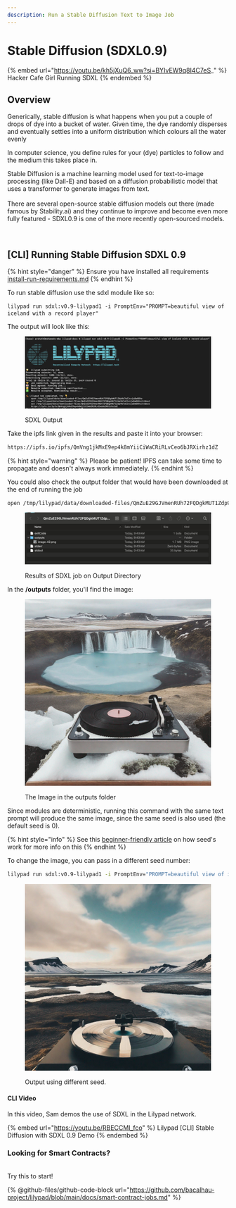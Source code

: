 ```yaml
---
description: Run a Stable Diffusion Text to Image Job
---
```


# Stable Diffusion (SDXL0.9)

{% embed url="https://youtu.be/kh5jXuQ6_ww?si=BYIvEW9q8I4C7eS_" %}
Hacker Cafe Girl Running SDXL
{% endembed %}

## Overview

Generically, stable diffusion is what happens when you put a couple of drops of dye into a bucket of water. Given time, the dye randomly disperses and eventually settles into a uniform distribution which colours all the water evenly

In computer science, you define rules for your (dye) particles to follow and the medium this takes place in.

Stable Diffusion is a machine learning model used for text-to-image processing (like Dall-E) and based on a diffusion probabilistic model that uses a transformer to generate images from text.\
\
There are several open-source stable diffusion models out there (made famous by Stability.ai) and they continue to improve and become even more fully featured - SDXL0.9 is one of the more recently open-sourced models.

<figure><img src="https://lh5.googleusercontent.com/eib-z-1r9iZyxuArY_2z-NhPv4OPyFACpFF6-_nWfGaoDlY958NbP5fRcpUNtzuedWM_HmryF7aJplAtiQm3ezeV_cUUQ69sV1MYyvckptTBmIEawnSZivnEb8B8ifITYwgH_k3EISLjSWy0JbM9y2JfTg=s2048" alt=""><figcaption></figcaption></figure>

## \[CLI] Running Stable Diffusion SDXL 0.9

{% hint style="danger" %}
Ensure you have installed all requirements [install-run-requirements.md](../lilypad-aurora-testnet/quick-start/install-run-requirements.md "mention")
{% endhint %}

To run stable diffusion use the sdxl module like so:

```
lilypad run sdxl:v0.9-lilypad1 -i PromptEnv="PROMPT=beautiful view of iceland with a record player"
```

The output will look like this:

<figure><img src="../.gitbook/assets/sdxl_execution.png" alt=""><figcaption><p>SDXL Output</p></figcaption></figure>

Take the ipfs link given in the results and paste it into your browser:

```bash
https://ipfs.io/ipfs/QmVng1jkMxE9ep4k8mYiiCiWaCRiRLvCeo6bJRXirhz1dZ
```

{% hint style="warning" %}
Please be patient! IPFS can take some time to propagate and doesn't always work immediately.
{% endhint %}

You could also check the output folder that would have been downloaded at the end of running the job

```bash
open /tmp/lilypad/data/downloaded-files/QmZuE29GJVmenRUh72FQDgkMUT1Zdp967oEJvzjaDwGGVo
```

<figure><img src="../.gitbook/assets/sdxl_output.png" alt=""><figcaption><p>Results of SDXL job on Output Directory</p></figcaption></figure>

In the **/outputs** folder, you'll find the image:

<figure><img src="../.gitbook/assets/sdxl_result_output.png" alt=""><figcaption><p>The Image in the outputs folder</p></figcaption></figure>

Since modules are deterministic, running this command with the same text prompt will produce the same image, since the same seed is also used (the default seed is 0).

{% hint style="info" %}
See this [beginner-friendly article](https://aituts.com/stable-diffusion-seed/) on how seed's work for more info on this
{% endhint %}

To change the image, you can pass in a different seed number:

```bash
lilypad run sdxl:v0.9-lilypad1 -i PromptEnv="PROMPT=beautiful view of iceland with a record player" -i SeedEnv="RANDOM_SEED=24" 
```

<figure><img src="../.gitbook/assets/sdxl_result_output2.png" alt=""><figcaption><p>Output using different seed.</p></figcaption></figure>

#### CLI Video

In this video, Sam demos the use of SDXL in the Lilypad network.

{% embed url="https://youtu.be/RBECCMl_fco" %}
Lilypad \[CLI] Stable Diffusion with SDXL 0.9 Demo
{% endembed %}

### Looking for Smart Contracts?

\
Try this to start!

{% @github-files/github-code-block url="https://github.com/bacalhau-project/lilypad/blob/main/docs/smart-contract-jobs.md" %}

